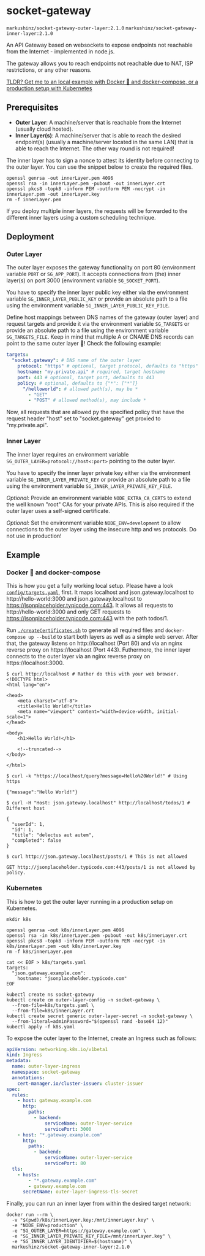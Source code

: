 # socket-gateway

`markushinz/socket-gateway-outer-layer:2.1.0`
`markushinz/socket-gateway-inner-layer:2.1.0`

An API Gateway based on websockets to expose endpoints not reachable from the Internet - implemented in node.js.

The gateway allows you to reach endpoints not reachable due to NAT, ISP restrictions, or any other reasons.

[TLDR? Get me to an local example with Docker 🐳 and docker-compose, or a production setup with Kubernetes](#example)

## Prerequisites

* **Outer Layer**: A machine/server that is reachable from the Internet (usually cloud hosted).
* **Inner Layer(s)**: A machine/server that is able to reach the desired endpoint(s) (usually a machine/server located in the same LAN) that is able to reach the Internet. The other way round is not required!

The inner layer has to sign a nonce to attest its identity before connecting to the outer layer. You can use the snippet below to create the required files.

```shell
openssl genrsa -out innerLayer.pem 4096
openssl rsa -in innerLayer.pem -pubout -out innerLayer.crt
openssl pkcs8 -topk8 -inform PEM -outform PEM -nocrypt -in innerLayer.pem -out innerLayer.key
rm -f innerLayer.pem
```

If you deploy multiple inner layers, the requests will be forwarded to the different inner layers using a custom scheduling technique.

## Deployment

### Outer Layer

The outer layer exposes the gateway functionality on port 80 (environment variable `PORT` or `SG_APP_PORT`). It accepts connections from (the) inner layer(s) on port 3000 (environment variable `SG_SOCKET_PORT`).

You have to specify the inner layer public key either via the environment variable `SG_INNER_LAYER_PUBLIC_KEY` or provide an absolute path to a file using the environment variable `SG_INNER_LAYER_PUBLIC_KEY_FILE`.

Define host mappings between DNS names of the gateway (outer layer) and request targets and provide it via the environment variable `SG_TARGETS` or provide an absolute path to a file using the environment variable `SG_TARGETS_FILE`. Keep in mind that multiple A or CNAME DNS records can point to the same outer layer 🥳! Check the following example:

```yaml
targets:
  "socket.gateway": # DNS name of the outer layer
    protocol: "https" # optional, target protocol, defaults to "https"
    hostname: "my.private.api" # required, target hostname
    port: 443 # optional, target port, defaults to 443
    policy: # optional, defaults to {"*": ["*"]}
      "/helloworld": # allowed path(s), may be *
        - "GET"
        - "POST" # allowed method(s), may include *
```

Now, all requests that are allowed py the specified policy that have the request header "host" set to "socket.gateway" get proxied to "my.private.api".

### Inner Layer

The inner layer requires an environment variable `SG_OUTER_LAYER=protocol://host<:port>` pointing to the outer layer. 

You have to specify the inner layer private key either via the environment variable `SG_INNER_LAYER_PRIVATE_KEY` or provide an absolute path to a file using the environment variable `SG_INNER_LAYER_PRIVATE_KEY_FILE`.

*Optional*: Provide an environment variable `NODE_EXTRA_CA_CERTS` to extend the well known "root" CAs for your private APIs. This is also required if the outer layer uses a self-signed certificate.

*Optional*: Set the environment variable `NODE_ENV=development` to allow connections to the outer layer using the insecure http and ws protocols. Do not use in production!

## Example

### Docker 🐳 and docker-compose

This is how you get a fully working local setup. Please have a look [`config/targets.yaml`](config/targets.yaml), first. It maps localhost and json.gateway.localhost to http://hello-world:3000 and json.gateway.localhost to https://jsonplaceholder.typicode.com:443. It allows all requests to http://hello-world:3000 and only GET requests to https://jsonplaceholder.typicode.com:443 with the path todos/1.

Run [`./createCertificates.sh`](createCertificates.sh) to generate all required files and `docker-compose up --build` to start both layers as well as a simple web server. After that, the gateway listens on http://localhost (Port 80) and via an nginx reverse proxy on https://localhost (Port 443). Futhermore, the inner layer connects to the outer layer via an nginx reverse proxy on https://localhost:3000. 

```shell
$ curl http://localhost # Rather do this with your web browser.
<!DOCTYPE html>
<html lang="en">

<head>
    <meta charset="utf-8">
    <title>Hello World!</title>
    <meta name="viewport" content="width=device-width, initial-scale=1">
</head>

<body>
    <h1>Hello World!</h1>

    <!--truncated-->
</body>

</html>

$ curl -k "https://localhost/query?message=Hello%20World!" # Using https

{"message":"Hello World!"}

$ curl -H "Host: json.gateway.localhost" http://localhost/todos/1 # Different host

{
  "userId": 1,
  "id": 1,
  "title": "delectus aut autem",
  "completed": false
}

$ curl http://json.gateway.localhost/posts/1 # This is not allowed

GET http://jsonplaceholder.typicode.com:443/posts/1 is not allowed by policy.
```

### Kubernetes

This is how to get the outer layer running in a production setup on Kubernetes.

```shell
mkdir k8s

openssl genrsa -out k8s/innerLayer.pem 4096
openssl rsa -in k8s/innerLayer.pem -pubout -out k8s/innerLayer.crt
openssl pkcs8 -topk8 -inform PEM -outform PEM -nocrypt -in k8s/innerLayer.pem -out k8s/innerLayer.key
rm -f k8s/innerLayer.pem

cat << EOF > k8s/targets.yaml
targets:
  "json.gateway.example.com":
    hostname: "jsonplaceholder.typicode.com"
EOF

kubectl create ns socket-gateway
kubectl create cm outer-layer-config -n socket-gateway \
  --from-file=k8s/targets.yaml \
  --from-file=k8s/innerLayer.crt
kubectl create secret generic outer-layer-secret -n socket-gateway \
  --from-literal=adminPassword="$(openssl rand -base64 12)"
kubectl apply -f k8s.yaml
```

To expose the outer layer to the Internet, create an Ingress such as follows:

```yaml
apiVersion: networking.k8s.io/v1beta1
kind: Ingress
metadata:
  name: outer-layer-ingress
  namespace: socket-gateway
  annotations:
    cert-manager.io/cluster-issuer: cluster-issuer
spec:
  rules:
    - host: gateway.example.com
      http:
        paths:
          - backend:
              serviceName: outer-layer-service
              servicePort: 3000
    - host: "*.gateway.example.com"
      http:
        paths:
          - backend:
              serviceName: outer-layer-service
              servicePort: 80
  tls:
    - hosts:
        - "*.gateway.example.com"
        - gateway.example.com
      secretName: outer-layer-ingress-tls-secret
```

Finally, you can run an inner layer from within the desired target network:

```shell
docker run --rm \
  -v "$(pwd)/k8s/innerLayer.key:/mnt/innerLayer.key" \
  -e "NODE_ENV=production" \
  -e "SG_OUTER_LAYER=https://gateway.example.com" \
  -e "SG_INNER_LAYER_PRIVATE_KEY_FILE=/mnt/innerLayer.key" \
  -e "SG_INNER_LAYER_IDENTIFIER=$(hostname)" \
  markushinz/socket-gateway-inner-layer:2.1.0
```
